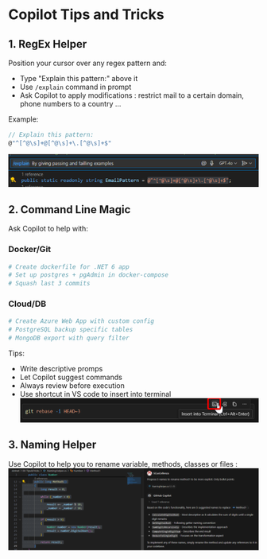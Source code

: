 # Copilot Tips and Tricks

## 1. RegEx Helper
Position your cursor over any regex pattern and:
- Type "Explain this pattern:" above it
- Use `/explain` command in prompt
- Ask Copilot to apply modifications : restrict mail to a certain domain, phone numbers to a country ...

Example:
```csharp
// Explain this pattern:
@"^[^@\s]+@[^@\s]+\.[^@\s]+$"
```
![alt text](Regex.png)

## 2. Command Line Magic
Ask Copilot to help with:

### Docker/Git
```bash
# Create dockerfile for .NET 6 app
# Set up postgres + pgAdmin in docker-compose
# Squash last 3 commits
```

### Cloud/DB
```bash
# Create Azure Web App with custom config
# PostgreSQL backup specific tables
# MongoDB export with query filter
```
Tips:
- Write descriptive promps
- Let Copilot suggest commands
- Always review before execution
- Use shortcut in VS code to insert into terminal
![alt text](Terminal.png)

## 3. Naming Helper

Use Copilot to help you to rename variable, methods, classes or files :
![alt text](Naming.png)

